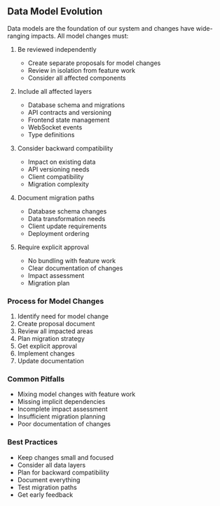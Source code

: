 ## Data Model Evolution

Data models are the foundation of our system and changes have wide-ranging impacts. All model changes must:

1. Be reviewed independently
   - Create separate proposals for model changes
   - Review in isolation from feature work
   - Consider all affected components

2. Include all affected layers
   - Database schema and migrations
   - API contracts and versioning
   - Frontend state management
   - WebSocket events
   - Type definitions

3. Consider backward compatibility
   - Impact on existing data
   - API versioning needs
   - Client compatibility
   - Migration complexity

4. Document migration paths
   - Database schema changes
   - Data transformation needs
   - Client update requirements
   - Deployment ordering

5. Require explicit approval
   - No bundling with feature work
   - Clear documentation of changes
   - Impact assessment
   - Migration plan

### Process for Model Changes

1. Identify need for model change
2. Create proposal document
3. Review all impacted areas
4. Plan migration strategy
5. Get explicit approval
6. Implement changes
7. Update documentation

### Common Pitfalls

- Mixing model changes with feature work
- Missing implicit dependencies
- Incomplete impact assessment
- Insufficient migration planning
- Poor documentation of changes

### Best Practices

- Keep changes small and focused
- Consider all data layers
- Plan for backward compatibility
- Document everything
- Test migration paths
- Get early feedback 